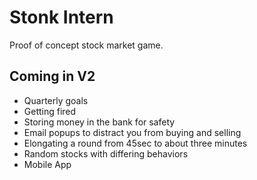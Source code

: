 # Stonk Intern 
Proof of concept stock market game.

## Coming in V2
- Quarterly goals
- Getting fired
- Storing money in the bank for safety
- Email popups to distract you from buying and selling
- Elongating a round from 45sec to about three minutes
- Random stocks with differing behaviors
- Mobile App
